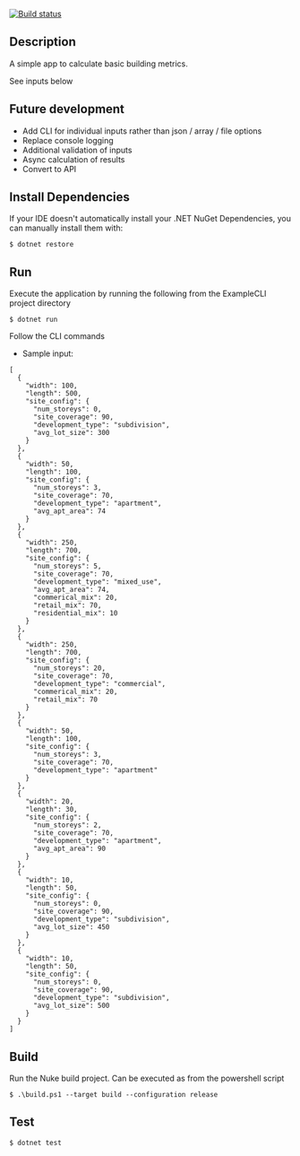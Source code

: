 
[![Build status](https://ci.appveyor.com/api/projects/status/ehs1oynofatousqq?svg=true)](https://ci.appveyor.com/project/RichardNewman/ExampleCLI)

## Description

A simple app to calculate basic building metrics. 

See inputs below

## Future development

* Add CLI for individual inputs rather than json / array / file options 
* Replace console logging
* Additional validation of inputs
* Async calculation of results
* Convert to API 

## Install Dependencies

If your IDE doesn't automatically install your .NET NuGet Dependencies, you can manually install them with:

    $ dotnet restore
   
## Run

Execute the application by running the following from the ExampleCLI project directory

    $ dotnet run

Follow the CLI commands

* Sample input: 

```
[
  {
    "width": 100,
    "length": 500,
    "site_config": {
      "num_storeys": 0,
      "site_coverage": 90,
      "development_type": "subdivision",
      "avg_lot_size": 300
    }
  },
  {
    "width": 50,
    "length": 100,
    "site_config": {
      "num_storeys": 3,
      "site_coverage": 70,
      "development_type": "apartment",
      "avg_apt_area": 74
    }
  },
  {
    "width": 250,
    "length": 700,
    "site_config": {
      "num_storeys": 5,
      "site_coverage": 70,
      "development_type": "mixed_use",
      "avg_apt_area": 74,
      "commerical_mix": 20,
      "retail_mix": 70,
      "residential_mix": 10
    }
  },
  {
    "width": 250,
    "length": 700,
    "site_config": {
      "num_storeys": 20,
      "site_coverage": 70,
      "development_type": "commercial",
      "commerical_mix": 20,
      "retail_mix": 70
    }
  },
  {
    "width": 50,
    "length": 100,
    "site_config": {
      "num_storeys": 3,
      "site_coverage": 70,
      "development_type": "apartment"
    }
  },
  {
    "width": 20,
    "length": 30,
    "site_config": {
      "num_storeys": 2,
      "site_coverage": 70,
      "development_type": "apartment",
      "avg_apt_area": 90
    }
  },
  {
    "width": 10,
    "length": 50,
    "site_config": {
      "num_storeys": 0,
      "site_coverage": 90,
      "development_type": "subdivision",
      "avg_lot_size": 450
    }
  },
  {
    "width": 10,
    "length": 50,
    "site_config": {
      "num_storeys": 0,
      "site_coverage": 90,
      "development_type": "subdivision",
      "avg_lot_size": 500
    }
  }
]
```
## Build

Run the Nuke build project. Can be executed as from the powershell script

    $ .\build.ps1 --target build --configuration release 

## Test

    $ dotnet test